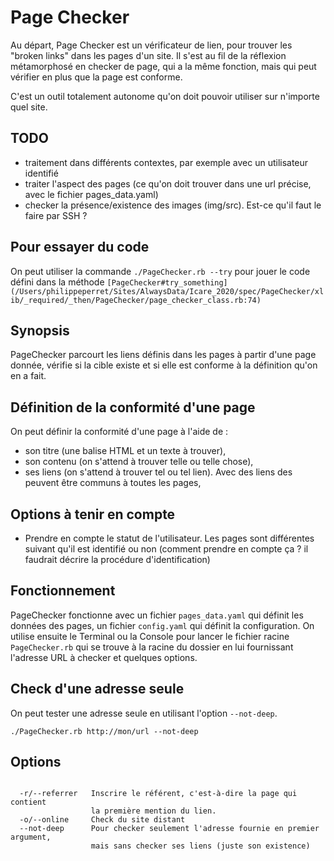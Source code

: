 # Page Checker

Au départ, Page Checker est un vérificateur de lien, pour trouver les "broken links" dans les pages d'un site. Il s'est au fil de la réflexion métamorphosé en checker de page, qui a la même fonction, mais qui peut vérifier en plus que la page est conforme.

C'est un outil totalement autonome qu'on doit pouvoir utiliser sur n'importe quel site.

## TODO

* traitement dans différents contextes, par exemple avec un utilisateur identifié
* traiter l'aspect des pages (ce qu'on doit trouver dans une url précise, avec le fichier pages_data.yaml)
* checker la présence/existence des images (img/src). Est-ce qu'il faut le faire par SSH ?


## Pour essayer du code

On peut utiliser la commande `./PageChecker.rb --try` pour jouer le code défini dans la méthode `[PageChecker#try_something](/Users/philippeperret/Sites/AlwaysData/Icare_2020/spec/PageChecker/xlib/_required/_then/PageChecker/page_checker_class.rb:74)`

## Synopsis

PageChecker parcourt les liens définis dans les pages à partir d'une page donnée, vérifie si la cible existe et si elle est conforme à la définition qu'on en a fait.

## Définition de la conformité d'une page

On peut définir la conformité d'une page à l'aide de :

* son titre (une balise HTML et un texte à trouver),
* son contenu (on s'attend à trouver telle ou telle chose),
* ses liens (on s'attend à trouver tel ou tel lien). Avec des liens des peuvent être communs à toutes les pages,

## Options à tenir en compte

* Prendre en compte le statut de l'utilisateur. Les pages sont différentes suivant qu'il est identifié ou non (comment prendre en compte ça ? il faudrait décrire la procédure d'identification)

## Fonctionnement

PageChecker fonctionne avec un fichier `pages_data.yaml` qui définit les données des pages, un fichier `config.yaml` qui définit la configuration. On utilise ensuite le Terminal ou la Console pour lancer le fichier racine `PageChecker.rb` qui se trouve à la racine du dossier en lui fournissant l'adresse URL à checker et quelques options.

## Check d'une adresse seule

On peut tester une adresse seule en utilisant l'option `--not-deep`.

~~~
./PageChecker.rb http://mon/url --not-deep
~~~

## Options

~~~

  -r/--referrer   Inscrire le référent, c'est-à-dire la page qui contient
                  la première mention du lien.
  -o/--online     Check du site distant
  --not-deep      Pour checker seulement l'adresse fournie en premier argument,
                  mais sans checker ses liens (juste son existence)

~~~
